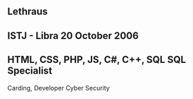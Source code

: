 Lethraus
-----------------------------
ISTJ - Libra
20 October 2006
-----------------------------
HTML, CSS, PHP, JS, C#, C++, SQL
SQL Specialist
-----------------------------
Carding, Developer
Cyber Security
